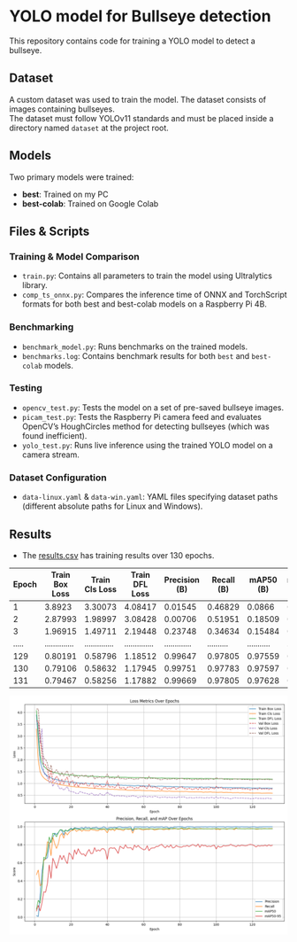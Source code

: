 # YOLO model for Bullseye detection

This repository contains code for training a YOLO model to detect a bullseye.

## Dataset
A custom dataset was used to train the model. The dataset consists of images containing bullseyes.<br>
The dataset must follow YOLOv11 standards and must be placed inside a directory named `dataset` at the project root.

## Models
Two primary models were trained:
- **best**: Trained on my PC
- **best-colab**: Trained on Google Colab

## Files & Scripts

### Training & Model Comparison
- `train.py`: Contains all parameters to train the model using Ultralytics library.
- `comp_ts_onnx.py`: Compares the inference time of ONNX and TorchScript formats for both best and best-colab models on a Raspberry Pi 4B.

### Benchmarking
- `benchmark_model.py`: Runs benchmarks on the trained models.
- `benchmarks.log`: Contains benchmark results for both `best` and `best-colab` models.

### Testing
- `opencv_test.py`: Tests the model on a set of pre-saved bullseye images.
- `picam_test.py`: Tests the Raspberry Pi camera feed and evaluates OpenCV’s HoughCircles method for detecting bullseyes (which was found inefficient).
- `yolo_test.py`: Runs live inference using the trained YOLO model on a camera stream.

### Dataset Configuration
- `data-linux.yaml` & `data-win.yaml`: YAML files specifying dataset paths (different absolute paths for Linux and Windows).

## Results
- The [results.csv](/runs/detect/bullseye-model4/results.csv) has training results over 130 epochs.

| Epoch | Train Box Loss | Train Cls Loss | Train DFL Loss | Precision (B) | Recall (B) | mAP50 (B) | mAP50-95 (B) | Val Box Loss | Val Cls Loss | Val DFL Loss | LR PG0  | LR PG1  | LR PG2  |
| ----- | -------------- | -------------- | -------------- | ------------- | ---------- | --------- | ------------ | ------------ | ------------ | ------------ | ------- | ------- | ------- |
| 1     | 3.8923         | 3.30073        | 4.08417        | 0.01545       | 0.46829    | 0.0866    | 0.06706      | 3.62925      | 3.66435      | 4.14368      | 0.0006  | 0.0006  | 0.0006  |
| 2     | 2.87993        | 1.98997        | 3.08428        | 0.00706       | 0.51951    | 0.18509   | 0.12929      | 3.6334       | 3.48378      | 4.14384      | 0.00121 | 0.00121 | 0.00121 |
| 3     | 1.96915        | 1.49711        | 2.19448        | 0.23748       | 0.34634    | 0.15484   | 0.06874      | 2.9761       | 2.70784      | 3.03805      | 0.00182 | 0.00182 | 0.00182 |
| ..... | .............. | .............. | .............. | ............. | .......... | ........... | .......... | ............ | ............ | ............ | ....... | ....... | ....... |
| 129   | 0.80191        | 0.58796        | 1.18512        | 0.99647       | 0.97805    | 0.97559   | 0.79891      | 0.74167      | 0.3649       | 1.15386      | 0.00073 | 0.00073 | 0.00073 |
| 130   | 0.79106        | 0.58632        | 1.17945        | 0.99751       | 0.97783    | 0.97597   | 0.78646      | 0.77879      | 0.3609       | 1.16972      | 0.00072 | 0.00072 | 0.00072 |
| 131   | 0.79467        | 0.58256        | 1.17882        | 0.99669       | 0.97805    | 0.97628   | 0.79426      | 0.75459      | 0.34918      | 1.15876      | 0.00071 | 0.00071 | 0.00071 |

![results](https://github.com/SilentJungle399/bullseye-model/blob/main/results.png?raw=true)

